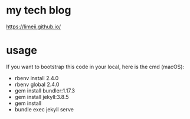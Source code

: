 # my tech blog
https://limeii.github.io/


# usage
If you want to bootstrap this code in your local, here is the cmd (macOS):
- rbenv install 2.4.0
- rbenv global 2.4.0
- gem install bundler:1.17.3
- gem install jekyll:3.8.5
- gem install 
- bundle exec jekyll serve